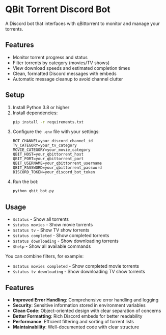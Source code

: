 # QBit Torrent Discord Bot

A Discord bot that interfaces with qBittorrent to monitor and manage your torrents.

## Features

- Monitor torrent progress and status
- Filter torrents by category (movies/TV shows)
- View download speeds and estimated completion times
- Clean, formatted Discord messages with embeds
- Automatic message cleanup to avoid channel clutter

## Setup

1. Install Python 3.8 or higher
2. Install dependencies:
   ```bash
   pip install -r requirements.txt
   ```
3. Configure the `.env` file with your settings:
   ```
   BOT_CHANNEL=your_discord_channel_id
   TV_CATEGORY=your_tv_category
   MOVIE_CATEGORY=your_movie_category
   QBIT_HOST=your_qbittorrent_host
   QBIT_PORT=your_qbittorrent_port
   QBIT_USERNAME=your_qbittorrent_username
   QBIT_PASSWORD=your_qbittorrent_password
   DISCORD_TOKEN=your_discord_bot_token
   ```
4. Run the bot:
   ```bash
   python qbit_bot.py
   ```

## Usage

- `$status` - Show all torrents
- `$status movies` - Show movie torrents
- `$status tv` - Show TV show torrents
- `$status completed` - Show completed torrents
- `$status downloading` - Show downloading torrents
- `$help` - Show all available commands

You can combine filters, for example:
- `$status movies completed` - Show completed movie torrents
- `$status tv downloading` - Show downloading TV show torrents

## Features

- **Improved Error Handling**: Comprehensive error handling and logging
- **Security**: Sensitive information stored in environment variables
- **Clean Code**: Object-oriented design with clear separation of concerns
- **Better Formatting**: Rich Discord embeds for better readability
- **Performance**: Efficient filtering and sorting of torrent lists
- **Maintainability**: Well-documented code with clear structure 
